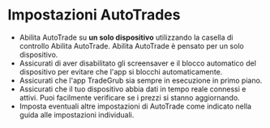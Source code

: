 # **Impostazioni AutoTrades**

- Abilita AutoTrade su **un solo dispositivo** utilizzando la casella di controllo Abilita AutoTrade. Abilita AutoTrade è pensato per un solo dispositivo.
- Assicurati di aver disabilitato gli screensaver e il blocco automatico del dispositivo per evitare che l'app si blocchi automaticamente.
- Assicurati che l'app TradeGrub sia sempre in esecuzione in primo piano.
- Assicurati che il tuo dispositivo abbia dati in tempo reale connessi e attivi. Puoi facilmente verificare se i prezzi si stanno aggiornando.
- Imposta eventuali altre impostazioni di AutoTrade come indicato nella guida alle impostazioni individuali.

